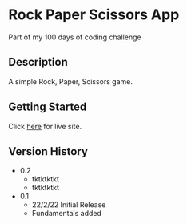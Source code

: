 # Rock Paper Scissors App

Part of my 100 days of coding challenge

## Description

A simple Rock, Paper, Scissors game.

## Getting Started

Click [here]() for live site.

## Version History

* 0.2
    * tktktktkt
    * tktktktkt
* 0.1
    * 22/2/22 Initial Release
    * Fundamentals added
